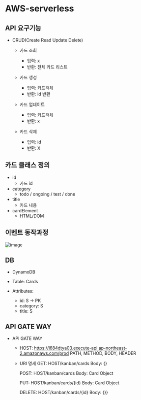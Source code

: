 # AWS-serverless

## API 요구기능
- CRUD(Create Read Update Delete)
    - 카드 조회
        - 입력: x
        - 반환: 전체 카드 리스트
    
    - 카드 생성
        - 입력: 카드객체
        - 반환: id 반환
    
    - 카드 업데이트
        - 입력: 카드객체
        - 반환: x

    - 카드 삭제
        - 입력: id
        - 반환: X

## 카드 클래스 정의
- id
    - 카드 id
- category
    - todo / ongoing / test / done
- title
    - 카드 내용
- cardElement
    - HTML/DOM

## 이벤트 동작과정
![image](https://user-images.githubusercontent.com/38865267/145708246-04cc2ead-2d89-44ce-85be-a8596ebe470d.png)

## DB
- DynamoDB

- Table: Cards

- Attributes:
    - id: S -> PK
    - category: S
    - title: S

## API GATE WAY
- API GATE WAY
    - HOST: https://l684dtya03.execute-api.ap-northeast-2.amazonaws.com/prod
        PATH, METHOD, BODY, HEADER
    - URI 명세
        GET: HOST/kanban/cards
        Body: {}

        POST: HOST/kanban/cards
        Body: Card Object

        PUT: HOST/kanban/cards/{id}
        Body: Card Object

        DELETE: HOST/kanban/cards/{id}
        Body: {}}